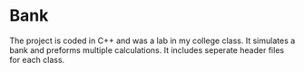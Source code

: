 # Bank
The project is coded in C++ and was a lab in my college class. It simulates a bank and preforms multiple calculations. It
includes seperate header files for each class.
